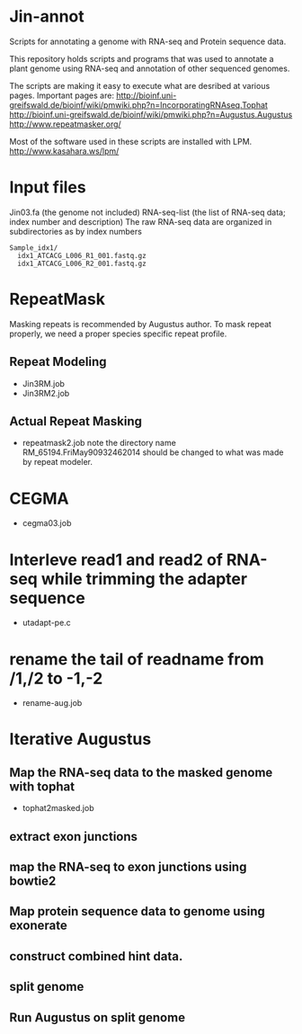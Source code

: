 Jin-annot
=========

Scripts for annotating a genome with RNA-seq and Protein sequence data.

This repository holds scripts and programs that was used to 
annotate a plant genome using RNA-seq and annotation of other 
sequenced genomes.

The scripts are making it easy to execute what are desribed at various pages.
Important pages are:
http://bioinf.uni-greifswald.de/bioinf/wiki/pmwiki.php?n=IncorporatingRNAseq.Tophat
http://bioinf.uni-greifswald.de/bioinf/wiki/pmwiki.php?n=Augustus.Augustus
http://www.repeatmasker.org/

Most of the software used in these scripts are installed with LPM.
http://www.kasahara.ws/lpm/

# Input files
Jin03.fa (the genome not included)
RNA-seq-list (the list of RNA-seq data; index number and description)
The raw RNA-seq data are organized in subdirectories as by index numbers
```
Sample_idx1/
  idx1_ATCACG_L006_R1_001.fastq.gz
  idx1_ATCACG_L006_R2_001.fastq.gz
```

# RepeatMask
Masking repeats is recommended by Augustus author. 
To mask repeat properly, we need a proper species specific repeat profile.

## Repeat Modeling
* Jin3RM.job
* Jin3RM2.job

## Actual Repeat Masking
* repeatmask2.job
note the directory name RM_65194.FriMay90932462014 should be changed to
what was made by repeat modeler.

# CEGMA
* cegma03.job

# Interleve read1 and read2 of RNA-seq while trimming the adapter sequence
* utadapt-pe.c

# rename the tail of readname from /1,/2 to -1,-2
* rename-aug.job

# Iterative Augustus
## Map the RNA-seq data to the masked genome with tophat
* tophat2masked.job

## extract exon junctions
## map the RNA-seq to exon junctions using bowtie2

## Map protein sequence data to genome using exonerate
## construct combined hint data.
## split genome
## Run Augustus on split genome
